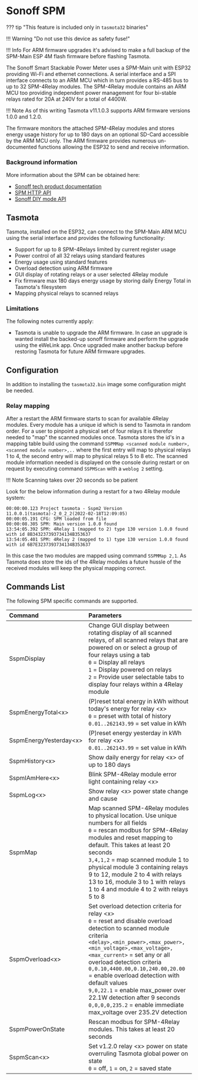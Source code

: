 # Sonoff SPM

??? tip "This feature is included only in `tasmota32` binaries" 

!!! Warning "Do not use this device as safety fuse!"

!!! Info 
    For ARM firmware upgrades it's advised to make a full backup of the SPM-Main ESP 4M flash firmware before flashing Tasmota.

The Sonoff Smart Stackable Power Meter uses a SPM-Main unit with ESP32 providing Wi-Fi and ethernet connections. A serial interface and a SPI interface connects to an ARM MCU which in turn provides a RS-485 bus to up to 32 SPM-4Relay modules. The SPM-4Relay module contains an ARM MCU too providing independent power management for four bi-stable relays rated for 20A at 240V for a total of 4400W.

!!! Note 
    As of this writing Tasmota v11.1.0.3 supports ARM firmware versions 1.0.0 and 1.2.0.

The firmware monitors the attached SPM-4Relay modules and stores energy usage history for up to 180 days on an optional SD-Card accessible by the ARM MCU only. The ARM firmware provides numerous un-documented functions allowing the ESP32 to send and receive information.

### Background information

More information about the SPM can be obtained here:

- [Sonoff tech product documentation](https://sonoff.tech/product-document/diy-smart-switch-doc/spm-main-spm-4relay-doc/)
- [SPM HTTP API](https://sonoff.tech/product-review/product-insight/get-started-quicklynow-you-can-control-spm-units-via-http-api/)
- [Sonoff DIY mode API](http://developers.sonoff.tech/spm-main-http-api.html)

## Tasmota

Tasmota, installed on the ESP32, can connect to the SPM-Main ARM MCU using the serial interface and provides the following functionality:

- Support for up to 8 SPM-4Relays limited by current register usage
- Power control of all 32 relays using standard features
- Energy usage using standard features
- Overload detection using ARM firmware
- GUI display of rotating relays or a user selected 4Relay module
- Fix firmware max 180 days energy usage by storing daily Energy Total in Tasmota's filesystem
- Mapping physical relays to scanned relays

### Limitations

The following notes currently apply:

- Tasmota is unable to upgrade the ARM firmware. In case an upgrade is wanted install the backed-up sonoff firmware and perform the upgrade using the eWeLink app. Once upgraded make another backup before restoring Tasmota for future ARM firmware upgrades.

## Configuration

In addition to installing the ``tasmota32.bin`` image some configuration might be needed.

### Relay mapping

After a restart the ARM firmware starts to scan for available 4Relay modules. Every module has a unique id which is send to Tasmota in random order. For a user to pinpoint a physical set of four relays it is therefor needed to "map" the scanned modules once. Tasmota stores the id's in a mapping table build using the command ``SSPMMap <scanned module number>,<scanned module number>,..`` where the first entry will map to physical relays 1 to 4, the second entry will map to physical relays 5 to 8 etc. The scanned module information needed is displayed on the console during restart or on request by executing command ``SSPMScan`` with a ``weblog 2`` setting.

!!! Note
    Scanning takes over 20 seconds so be patient
    
Look for the below information during a restart for a two 4Relay module system:

```
00:00:00.123 Project tasmota - Sspm2 Version 11.0.0.1(tasmota)-2_0_2_2(2022-02-18T12:09:05)
00:00:05.191 CFG: SPM loaded from file
00:00:08.305 SPM: Main version 1.0.0 found
13:54:05.392 SPM: 4Relay 1 (mapped to 2) type 130 version 1.0.0 found with id 8B343237393734134B353637
13:54:05.401 SPM: 4Relay 2 (mapped to 1) type 130 version 1.0.0 found with id 6B7E3237393734134B353637
```

In this case the two modules are mapped using command ``SSPMMap 2,1``. As Tasmota does store the ids of the 4Relay modules a future hussle of the received modules will keep the physical mapping correct.

## Commands List

The following SPM specific commands are supported.

Command|Parameters
:---|:---
SspmDisplay<a class="cmnd" id="SspmDisplay"></a>|Change GUI display between rotating display of all scanned relays, of all scanned relays that are powered on or select a group of four relays using a tab<BR>`0` = Display all relays<BR>`1` = Display powered on relays<BR>`2` = Provide user selectable tabs to display four relays within a 4Relay module
SspmEnergyTotal<x\><a class="cmnd" id="SspmEnergyTotal"></a>|(P)reset total energy in kWh without today's energy for relay <x\><BR>`0` = preset with total of history<BR>`0.01..262143.99` = set value in kWh
SspmEnergyYesterday<x\><a class="cmnd" id="SspmEnergyYesterday"></a>|(P)reset energy yesterday in kWh for relay <x\><BR>`0.01..262143.99` = set value in kWh
SspmHistory<x\><a class="cmnd" id="SspmHistory"></a>|Show daily energy for relay <x\> of up to 180 days
SspmIAmHere<x\><a class="cmnd" id="SspmIAmHere"></a>|Blink SPM-4Relay module error light containing relay <x\>
SspmLog<x\><a class="cmnd" id="SspmLog"></a>|Show relay <x\> power state change and cause
SspmMap<a class="cmnd" id="SspmMap"></a>|Map scanned SPM-4Relay modules to physical location. Use unique numbers for all fields<BR>`0` = rescan modbus for SPM-4Relay modules and reset mapping to default. This takes at least 20 seconds<BR>`3,4,1,2` = map scanned module 1 to physical module 3 containing relays 9 to 12, module 2 to 4 with relays 13 to 16, module 3 to 1 with relays 1 to 4 and module 4 to 2 with relays 5 to 8
SspmOverload<x\><a class="cmnd" id="SspmOverload"></a>|Set overload detection criteria for relay <x\> <BR>`0` = reset and disable overload detection to scanned module criteria<BR>`<delay>,<min_power>,<max_power>,<min_voltage>,<max_voltage>,<max_current>` = set any or all overload detection criteria<BR>`0,0.10,4400.00,0.10,240.00,20.00` = enable overload detection with default values<BR>`9,0,22.1` = enable max_power over 22.1W detection after 9 seconds<BR>`0,0,0,0,235.2` = enable immediate max_voltage over 235.2V detection
SspmPowerOnState<a class="cmnd" id="sspmpoweronstate"></a>|Rescan modbus for SPM-4Relay modules. This takes at least 20 seconds
SspmScan<x\><a class="cmnd" id="SspmScan"></a>|Set v1.2.0 relay <x\> power on state overruling Tasmota global power on state<BR>`0` = off, `1` = on, `2` = saved state
